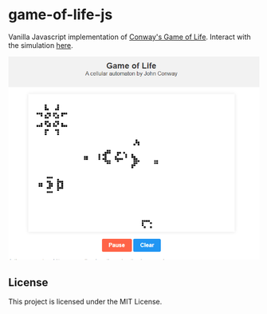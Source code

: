 # game-of-life-js

Vanilla Javascript implementation of [Conway's Game of Life](https://en.wikipedia.org/wiki/Conway%27s_Game_of_Life). Interact with the simulation [here](https://tomas-tamantini.github.io/game-of-life-js/).

![Page demo](demo.png)

## License

This project is licensed under the MIT License.
